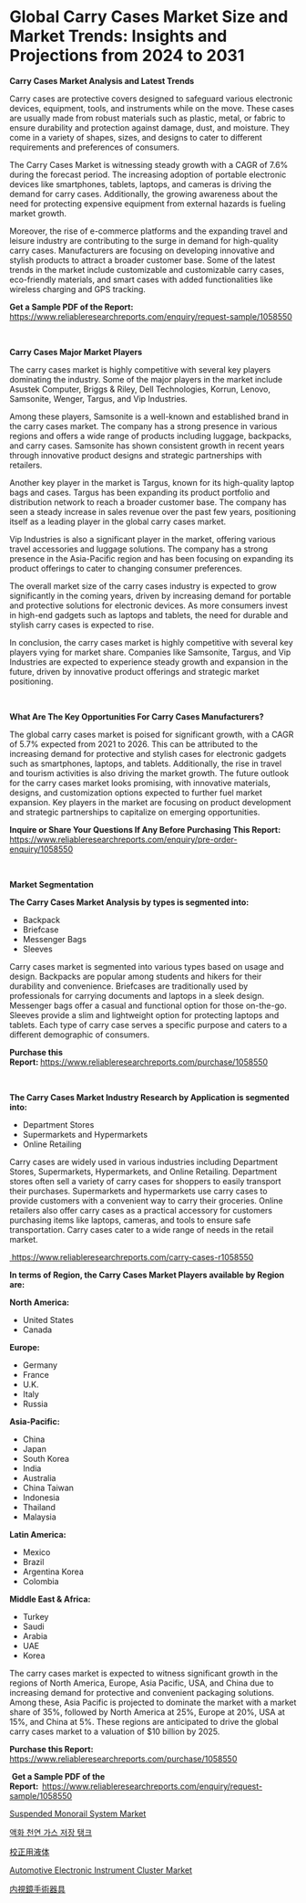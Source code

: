 <p><h1>Global Carry Cases Market Size and Market Trends: Insights and Projections from 2024 to 2031</h1></p><p><strong>Carry Cases Market Analysis and Latest Trends</strong></p>
<p><p>Carry cases are protective covers designed to safeguard various electronic devices, equipment, tools, and instruments while on the move. These cases are usually made from robust materials such as plastic, metal, or fabric to ensure durability and protection against damage, dust, and moisture. They come in a variety of shapes, sizes, and designs to cater to different requirements and preferences of consumers.</p><p>The Carry Cases Market is witnessing steady growth with a CAGR of 7.6% during the forecast period. The increasing adoption of portable electronic devices like smartphones, tablets, laptops, and cameras is driving the demand for carry cases. Additionally, the growing awareness about the need for protecting expensive equipment from external hazards is fueling market growth.</p><p>Moreover, the rise of e-commerce platforms and the expanding travel and leisure industry are contributing to the surge in demand for high-quality carry cases. Manufacturers are focusing on developing innovative and stylish products to attract a broader customer base. Some of the latest trends in the market include customizable and customizable carry cases, eco-friendly materials, and smart cases with added functionalities like wireless charging and GPS tracking.</p></p>
<p><strong>Get a Sample PDF of the Report:&nbsp;</strong> <a href="https://www.reliableresearchreports.com/enquiry/request-sample/1058550">https://www.reliableresearchreports.com/enquiry/request-sample/1058550</a></p>
<p>&nbsp;</p>
<p><strong>Carry Cases Major Market Players</strong></p>
<p><p>The carry cases market is highly competitive with several key players dominating the industry. Some of the major players in the market include Asustek Computer, Briggs & Riley, Dell Technologies, Korrun, Lenovo, Samsonite, Wenger, Targus, and Vip Industries.</p><p>Among these players, Samsonite is a well-known and established brand in the carry cases market. The company has a strong presence in various regions and offers a wide range of products including luggage, backpacks, and carry cases. Samsonite has shown consistent growth in recent years through innovative product designs and strategic partnerships with retailers.</p><p>Another key player in the market is Targus, known for its high-quality laptop bags and cases. Targus has been expanding its product portfolio and distribution network to reach a broader customer base. The company has seen a steady increase in sales revenue over the past few years, positioning itself as a leading player in the global carry cases market.</p><p>Vip Industries is also a significant player in the market, offering various travel accessories and luggage solutions. The company has a strong presence in the Asia-Pacific region and has been focusing on expanding its product offerings to cater to changing consumer preferences.</p><p>The overall market size of the carry cases industry is expected to grow significantly in the coming years, driven by increasing demand for portable and protective solutions for electronic devices. As more consumers invest in high-end gadgets such as laptops and tablets, the need for durable and stylish carry cases is expected to rise.</p><p>In conclusion, the carry cases market is highly competitive with several key players vying for market share. Companies like Samsonite, Targus, and Vip Industries are expected to experience steady growth and expansion in the future, driven by innovative product offerings and strategic market positioning.</p></p>
<p>&nbsp;</p>
<p><strong>What Are The Key Opportunities For Carry Cases Manufacturers?</strong></p>
<p><p>The global carry cases market is poised for significant growth, with a CAGR of 5.7% expected from 2021 to 2026. This can be attributed to the increasing demand for protective and stylish cases for electronic gadgets such as smartphones, laptops, and tablets. Additionally, the rise in travel and tourism activities is also driving the market growth. The future outlook for the carry cases market looks promising, with innovative materials, designs, and customization options expected to further fuel market expansion. Key players in the market are focusing on product development and strategic partnerships to capitalize on emerging opportunities.</p></p>
<p><strong>Inquire or Share Your Questions If Any Before Purchasing This Report:</strong> <a href="https://www.reliableresearchreports.com/enquiry/pre-order-enquiry/1058550">https://www.reliableresearchreports.com/enquiry/pre-order-enquiry/1058550</a></p>
<p>&nbsp;</p>
<p><strong>Market Segmentation</strong></p>
<p><strong>The Carry Cases Market Analysis by types is segmented into:</strong></p>
<p><ul><li>Backpack</li><li>Briefcase</li><li>Messenger Bags</li><li>Sleeves</li></ul></p>
<p><p>Carry cases market is segmented into various types based on usage and design. Backpacks are popular among students and hikers for their durability and convenience. Briefcases are traditionally used by professionals for carrying documents and laptops in a sleek design. Messenger bags offer a casual and functional option for those on-the-go. Sleeves provide a slim and lightweight option for protecting laptops and tablets. Each type of carry case serves a specific purpose and caters to a different demographic of consumers.</p></p>
<p><strong>Purchase this Report:&nbsp;</strong><a href="https://www.reliableresearchreports.com/purchase/1058550">https://www.reliableresearchreports.com/purchase/1058550</a></p>
<p>&nbsp;</p>
<p><strong>The Carry Cases Market Industry Research by Application is segmented into:</strong></p>
<p><ul><li>Department Stores</li><li>Supermarkets and Hypermarkets</li><li>Online Retailing</li></ul></p>
<p><p>Carry cases are widely used in various industries including Department Stores, Supermarkets, Hypermarkets, and Online Retailing. Department stores often sell a variety of carry cases for shoppers to easily transport their purchases. Supermarkets and hypermarkets use carry cases to provide customers with a convenient way to carry their groceries. Online retailers also offer carry cases as a practical accessory for customers purchasing items like laptops, cameras, and tools to ensure safe transportation. Carry cases cater to a wide range of needs in the retail market.</p></p>
<p><a href="https://www.reliableresearchreports.com/carry-cases-r1058550">&nbsp;https://www.reliableresearchreports.com/carry-cases-r1058550</a></p>
<p><strong>In terms of Region, the Carry Cases Market Players available by Region are:</strong></p>
<p>
    <p> <strong> North America: </strong>
        <ul>
            <li>United States</li>
            <li>Canada</li>
        </ul>
        </p> 
    <p> <strong> Europe: </strong>
        <ul>
            <li>Germany</li>
            <li>France</li>
            <li>U.K.</li>
            <li>Italy</li>
            <li>Russia</li>
        </ul>
        </p> 
    <p> <strong> Asia-Pacific: </strong>
        <ul>
            <li>China</li>
            <li>Japan</li>
            <li>South Korea</li>
            <li>India</li>
            <li>Australia</li>
            <li>China Taiwan</li>
            <li>Indonesia</li>
            <li>Thailand</li>
            <li>Malaysia</li>
        </ul>
        </p> 
    <p> <strong> Latin America: </strong>
        <ul>
            <li>Mexico</li>
            <li>Brazil</li>
            <li>Argentina Korea</li>
            <li>Colombia</li>
        </ul>
        </p> 
    <p> <strong> Middle East & Africa: </strong>
        <ul>
            <li>Turkey</li>
            <li>Saudi</li>
            <li>Arabia</li>
            <li>UAE</li>
            <li>Korea</li>
        </ul>
    </p>
    </p>
<p><p>The carry cases market is expected to witness significant growth in the regions of North America, Europe, Asia Pacific, USA, and China due to increasing demand for protective and convenient packaging solutions. Among these, Asia Pacific is projected to dominate the market with a market share of 35%, followed by North America at 25%, Europe at 20%, USA at 15%, and China at 5%. These regions are anticipated to drive the global carry cases market to a valuation of $10 billion by 2025.</p></p>
<p><strong>Purchase this Report: </strong><a href="https://www.reliableresearchreports.com/purchase/1058550">https://www.reliableresearchreports.com/purchase/1058550</a></p>
<p>&nbsp;<strong>Get a Sample PDF of the Report:&nbsp;&nbsp;</strong><a href="https://www.reliableresearchreports.com/enquiry/request-sample/1058550">https://www.reliableresearchreports.com/enquiry/request-sample/1058550</a></p>
<p><strong></strong></p>
<p><p><a href="https://github.com/Airanohannonzb68e5pb53oc1/Market-Research-Report-List-2/blob/main/suspended-monorail-system-market.md">Suspended Monorail System Market</a></p><p><a href="https://medium.com/@kellyclarkson42/%EC%95%A1%ED%99%94%EC%B2%9C%EC%97%B0%EA%B0%80%EC%8A%A4-%EC%A0%80%EC%9E%A5%ED%83%B1%ED%81%AC-%EC%8B%9C%EC%9E%A5-%EB%B6%84%EC%84%9D-%EA%B8%80%EB%A1%9C%EB%B2%8C-%EC%82%B0%EC%97%85-%EC%A0%84%EB%A7%9D-%EB%B0%8F-%EC%98%88%EC%B8%A1-2024%EB%85%84%EB%B6%80%ED%84%B0-2031%EB%85%84-26d571534228">액화 천연 가스 저장 탱크</a></p><p><a href="https://medium.com/@jonathandavies84/%E6%A0%A1%E6%AD%A3%E6%B6%B2%E5%B8%82%E5%A0%B4%E3%81%AF-%E5%B8%82%E5%A0%B4%E3%82%B7%E3%82%A7%E3%82%A2-%E5%B8%82%E5%A0%B4%E3%83%88%E3%83%AC%E3%83%B3%E3%83%89-%E3%81%8A%E3%82%88%E3%81%B3%E5%B8%82%E5%A0%B4%E6%88%90%E9%95%B7%E3%81%AB%E9%96%A2%E3%81%99%E3%82%8B%E6%83%85%E5%A0%B1%E3%82%92%E6%8F%90%E4%BE%9B%E3%81%97%E3%81%A6%E3%81%84%E3%81%BE%E3%81%99-4ce61e97bfd0">校正用液体</a></p><p><a href="https://www.linkedin.com/pulse/automotive-electronic-instrument-cluster-market-size-trends-complete-blv5e">Automotive Electronic Instrument Cluster Market</a></p><p><a href="https://github.com/deonnorth8/Market-Research-Report-List-1/blob/main/949110555453.md">内視鏡手術器具</a></p></p>